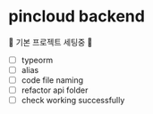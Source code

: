 # pincloud backend

🚧 기본 프로젝트 세팅중 🚧

- [ ] typeorm
- [ ] alias
- [ ] code file naming
- [ ] refactor api folder
- [ ] check working successfully
